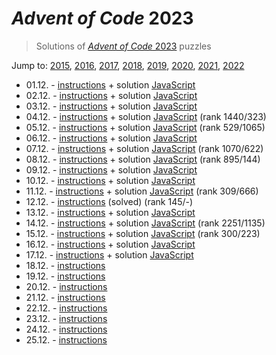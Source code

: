 # *Advent of Code* 2023
> Solutions of [*Advent of Code* 2023](http://adventofcode.com/2023/) puzzles

Jump to: [2015](../2015), [2016](../2016), [2017](../2017), [2018](../2018), [2019](../2019), [2020](../2020), [2021](../2021), [2022](../2022)

* 01.12. - [instructions](http://adventofcode.com/2023/day/1) + solution [JavaScript](./01.js)
* 02.12. - [instructions](http://adventofcode.com/2023/day/2) + solution [JavaScript](./02.js)
* 03.12. - [instructions](http://adventofcode.com/2023/day/3) + solution [JavaScript](./03.js)
* 04.12. - [instructions](http://adventofcode.com/2023/day/4) + solution [JavaScript](./04.js) (rank 1440/323)
* 05.12. - [instructions](http://adventofcode.com/2023/day/5) + solution [JavaScript](./05.js) (rank 529/1065)
* 06.12. - [instructions](http://adventofcode.com/2023/day/6) + solution [JavaScript](./06.js)
* 07.12. - [instructions](http://adventofcode.com/2023/day/7) + solution [JavaScript](./07.js) (rank 1070/622)
* 08.12. - [instructions](http://adventofcode.com/2023/day/8) + solution [JavaScript](./08.js) (rank 895/144)
* 09.12. - [instructions](http://adventofcode.com/2023/day/9) + solution [JavaScript](./09.js)
* 10.12. - [instructions](http://adventofcode.com/2023/day/10) + solution [JavaScript](./10.js)
* 11.12. - [instructions](http://adventofcode.com/2023/day/11) + solution [JavaScript](./11.js) (rank 309/666)
* 12.12. - [instructions](http://adventofcode.com/2023/day/12) (solved) (rank 145/-)
* 13.12. - [instructions](http://adventofcode.com/2023/day/13) + solution [JavaScript](./13.js)
* 14.12. - [instructions](http://adventofcode.com/2023/day/14) + solution [JavaScript](./14.js) (rank 2251/1135)
* 15.12. - [instructions](http://adventofcode.com/2023/day/15) + solution [JavaScript](./15.js) (rank 300/223)
* 16.12. - [instructions](http://adventofcode.com/2023/day/16) + solution [JavaScript](./16.js)
* 17.12. - [instructions](http://adventofcode.com/2023/day/17) + solution [JavaScript](./17.js)
* 18.12. - [instructions](http://adventofcode.com/2023/day/18)
* 19.12. - [instructions](http://adventofcode.com/2023/day/19)
* 20.12. - [instructions](http://adventofcode.com/2023/day/20)
* 21.12. - [instructions](http://adventofcode.com/2023/day/21)
* 22.12. - [instructions](http://adventofcode.com/2023/day/22)
* 23.12. - [instructions](http://adventofcode.com/2023/day/23)
* 24.12. - [instructions](http://adventofcode.com/2023/day/24)
* 25.12. - [instructions](http://adventofcode.com/2023/day/25)
